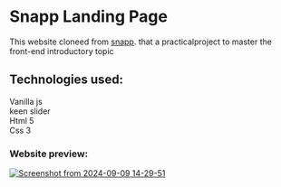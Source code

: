 # Snapp Landing Page
This website cloneed from <a href="https://https://snapp.ir/" target="_blank">snapp</a>. that a practicalproject to master the front-end introductory topic
## Technologies used:
Vanilla js <br>
keen slider <br>
Html 5 <br>
Css 3 <br>

### Website preview:
<a href="https://mrghkh12.github.io/Snapp-Landing-Page/" target="_blank">![Screenshot from 2024-09-09 14-29-51](https://github.com/user-attachments/assets/7f388286-12ef-4927-b202-d8bc56f937b3)</a>
